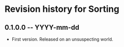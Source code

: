 # Revision history for Sorting

## 0.1.0.0 -- YYYY-mm-dd

* First version. Released on an unsuspecting world.
